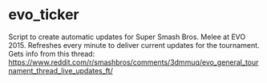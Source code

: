 # evo_ticker

Script to create automatic updates for Super Smash Bros. Melee at EVO 2015.
Refreshes every minute to deliver current updates for the tournament.
Gets info from this thread: https://www.reddit.com/r/smashbros/comments/3dmmuq/evo_general_tournament_thread_live_updates_ft/
